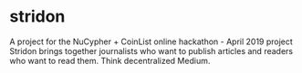 # stridon
A project for the NuCypher + CoinList online hackathon - April 2019 project
Stridon brings together journalists who want to publish articles and readers who want to read them. Think decentralized Medium.
